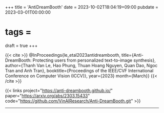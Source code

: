 +++
title = 'AntiDreamBooth'
date = 2023-10-02T18:04:19+09:00
pubdate = 2023-03-01T00:00:00
# tags = 
draft = true
+++

{{< cite >}}
@InProceedings{le_etal2023antidreambooth, title={Anti-DreamBooth: Protecting users from personalized text-to-image synthesis}, author={Thanh Van Le, Hao Phung, Thuan Hoang Nguyen, Quan Dao, Ngoc Tran and Anh Tran}, booktitle={Proceedings of the IEEE/CVF International Conference on Computer Vision (ICCV)}, year={2023} month={March}}
{{< /cite >}}

{{< links project="https://anti-dreambooth.github.io/" paper="https://arxiv.org/abs/2303.15433" code="https://github.com/VinAIResearch/Anti-DreamBooth.git" >}}

-----------

